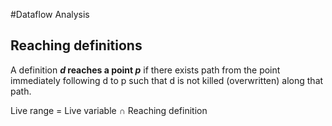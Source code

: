 #Dataflow Analysis

## Reaching definitions

A definition **_d_ reaches a point _p_**
if there exists path from the point immediately following d to p such that d is not killed (overwritten) along that path.

Live range = Live variable ∩ Reaching definition
